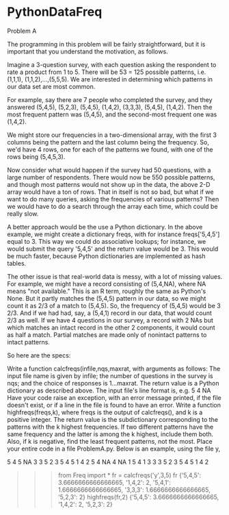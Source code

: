 # PythonDataFreq

Problem A

The programming in this problem will be fairly straightforward, but it is important that you understand the motivation, as follows.

Imagine a 3-question survey, with each question asking the respondent to rate a product from 1 to 5. There will be 53 = 125 possible patterns, i.e. (1,1,1), (1,1,2),...,(5,5,5). We are interested in determining which patterns in our data set are most common.

For example, say there are 7 people who completed the survey, and they answered (5,4,5), (5,2,3), (5,4,5), (1,4,2), (3,3,3), (5,4,5), (1,4,2). Then the most frequent pattern was (5,4,5), and the second-most frequent one was (1,4,2).

We might store our frequencies in a two-dimensional array, with the first 3 columns being the pattern and the last column being the frequency. So, we'd have 4 rows, one for each of the patterns we found, with one of the rows being (5,4,5,3).

Now consider what would happen if the survey had 50 questions, with a large number of respondents. There would now be 550 possible patterns, and though most patterns would not show up in the data, the above 2-D array would have a ton of rows. That in itself is not so bad, but what if we want to do many queries, asking the frequencies of various patterns? Then we would have to do a search through the array each time, which could be really slow.

A better approach would be the use a Python dictionary. In the above example, we might create a dictionary freqs, with for instance freqs['5,4,5'] equal to 3. This way we could do associative lookups; for instance, we would submit the query '5,4,5' and the return value would be 3. This would be much faster, because Python dictionaries are implemented as hash tables.

The other issue is that real-world data is messy, with a lot of missing values. For example, we might have a record consisting of (5,4,NA), where NA means "not available." This is an R term, roughly the same as Python's None. But it partly matches the (5,4,5) pattern in our data, so we might count it as 2/3 of a match to (5,4,5). So, the frequency of (5,4,5) would be 3 2/3. And if we had had, say, a (5,4,1) record in our data, that would count 2/3 as well. If we have 4 questions in our survey, a record with 2 NAs but which matches an intact record in the other 2 components, it would count as half a match. Partial matches are made only of nonintact patterns to intact patterns.

So here are the specs:

Write a function calcfreqs(infile,nqs,maxrat, with arguments as follows: The input file name is given by infile; the number of questions in the survey is nqs; and the choice of responses is 1...maxrat. The return value is a Python dictionary as described above.
The input file's line format is, e.g.
5 4 NA
Have your code raise an exception, with an error message printed, if the file doesn't exist, or if a line in the file is found to have an error.
Write a function highfreqs(freqs,k), where freqs is the output of calcfreqs(), and k is a positive integer. The return value is the subdictionary corresponding to the patterns with the k highest frequencies. If two different patterns have the same frequency and the latter is among the k highest, include them both. Also, if k is negative, find the least frequent patterns, not the most.
Place your entire code in a file ProblemA.py.
Below is an example, using the file y,

5 4 5
NA 3 3
5 2 3
5 4 5
1 4 2
5 4 NA
4 NA 1
5 4 1
3 3 3
5 2 3
5 4 5
1 4 2
>>> from Freq import *
>>> fr = calcfreqs('y',3,5)
>>> fr
{'5,4,5': 3.6666666666666665, '1,4,2': 2, '5,4,1': 1.6666666666666665,
'3,3,3': 1.6666666666666665, '5,2,3': 2}
>>> highfreqs(fr,2)
{'5,4,5': 3.6666666666666665, '1,4,2': 2, '5,2,3': 2}

